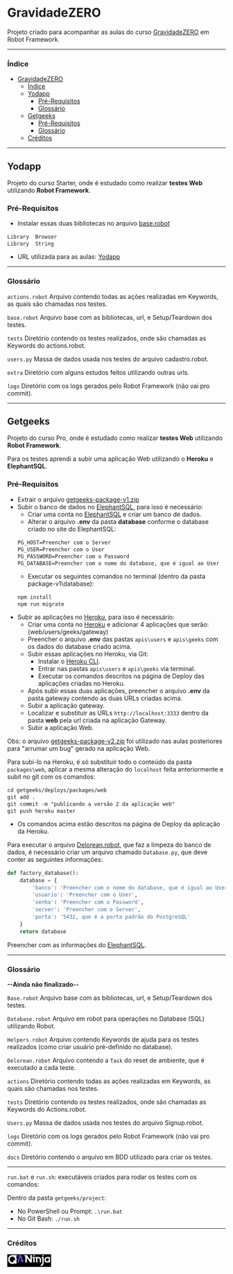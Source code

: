 # GravidadeZERO
Projeto criado para acompanhar as aulas do curso [GravidadeZERO][QANinja] em Robot Framework.

---

### Índice

* [GravidadeZERO](#gravidadezero)
  * [Índice](#índice)
  * [Yodapp](#yodapp)
    * [Pré-Requisitos](#pré-requisitos)
    * [Glossário](#glossário)
  * [Getgeeks](#getgeeks)
    * [Pré-Requisitos](#pré-requisitos-1)
    * [Glossário](#glossário-1)
  * [Créditos](#créditos)

---

## Yodapp

Projeto do curso Starter, onde é estudado como realizar **testes Web** utilizando **Robot Framework**.

### Pré-Requisitos
- Instalar essas duas bibliotecas no arquivo [base.robot](yodapp/resources/base.robot)

```
Library  Browser
Library  String
```

- URL utilizada para as aulas: [Yodapp]

---

### Glossário

`actions.robot` Arquivo contendo todas as ações realizadas em Keywords, as quais são chamadas nos testes.

`base.robot` Arquivo base com as bibliotecas, url, e Setup/Teardown dos testes.

`tests` Diretório contendo os testes realizados, onde são chamadas as Keywords do actions.robot.

`users.py` Massa de dados usada nos testes do arquivo cadastro.robot.

`extra` Diretório com alguns estudos feitos utilizando outras urls.

`logs` Diretório com os logs gerados pelo Robot Framework (não vai pro commit).

---

## Getgeeks

Projeto do curso Pro, onde é estudado como realizar **testes Web** utilizando **Robot Framework**.

Para os testes aprendi a subir uma aplicação Web utilizando o **Heroku** e **ElephantSQL**.

### Pré-Requisitos
- Extrair o arquivo [getgeeks-package-v1.zip](getgeeks/getgeeks-package-v1.zip)
- Subir o banco de dados no [ElephantSQL], para isso é necessário:
  - Criar uma conta no [ElephantSQL] e criar um banco de dados.
  - Alterar o arquivo **.env** da pasta **database** conforme o database criado no site do ElephantSQL:
  ```
  PG_HOST=Preencher com o Server
  PG_USER=Preencher com o User
  PG_PASSWORD=Preencher com o Password
  PG_DATABASE=Preencher com o nome do database, que é igual ao User
  ```
  - Executar os seguintes comandos no terminal (dentro da pasta package-v1\database):
  ```
  npm install
  npm run migrate
  ```
- Subir as aplicações no [Heroku], para isso é necessário:
  - Criar uma conta no [Heroku] e adicionar 4 aplicações que serão: (web/users/geeks/gateway)
  - Preencher o arquivo **.env** das pastas `apis\users` e `apis\geeks` com os dados do database criado acima.
  - Subir essas aplicações no Heroku, via Git:
    - Instalar o [Heroku CLI].
    - Entrar nas pastas `apis\users` e `apis\geeks` via terminal.
    - Executar os comandos descritos na página de Deploy das aplicações criadas no Heroku.
  - Após subir essas duas aplicações, preencher o arquivo **.env** da pasta gateway contendo as duas URLs criadas acima.
  - Subir a aplicação gateway.
  - Localizar e substituir as URLs `http://localhost:3333` dentro da pasta **web** pela url criada na aplicação Gateway.
  - Subir a aplicação Web.
    
Obs: o arquivo [getgeeks-package-v2.zip](getgeeks/getgeeks-package-v2.zip) foi utilizado nas aulas posteriores para "arrumar um bug" gerado na aplicação Web.

Para subí-lo na Heroku, é só substituir todo o conteúdo da pasta `packages\web`, aplicar a mesma alteração do `localhost` feita anteriormente e subit no git com os comandos:
```
cd getgeeks/deploys/packages/web
git add .
git commit -m "publicando a versão 2 da aplicação web"
git push heroku master
```
* Os comandos acima estão descritos na página de Deploy da aplicação da Heroku.

Para executar o arquivo [Delorean.robot](getgeeks/project/tasks/Delorean.robot), que faz a limpeza do banco de dados, é necessário criar um arquivo chamado `Database.py`, que deve conter as seguintes informações:

```python
def factory_database():
    database = {
        'banco': 'Preencher com o nome do database, que é igual ao User',
        'usuario': 'Preencher com o User',
        'senha': 'Preencher com o Password',
        'server': 'Preencher com o Server',
        'porta': '5432, que é a porta padrão do PostgreSQL'
    }
    return database
```
Preencher com as informações do [ElephantSQL].

---

### Glossário
**--Ainda não finalizado--**

`Base.robot` Arquivo base com as bibliotecas, url, e Setup/Teardown dos testes.

`Database.robot` Arquivo em robot para operações no Database (SQL) utilizando Robot.

`Helpers.robot` Arquivo contendo Keywords de ajuda para os testes realizados (como criar usuário pré-definido no database).

`Delorean.robot` Arquivo contendo a `Task` do reset de ambiente, que é executado a cada teste.

`actions` Diretório contendo todas as ações realizadas em Keywords, as quais são chamadas nos testes.

`tests` Diretório contendo os testes realizados, onde são chamadas as Keywords do Actions.robot.

`Users.py` Massa de dados usada nos testes do arquivo Signup.robot.

`logs` Diretório com os logs gerados pelo Robot Framework (não vai pro commit).

`docs` Diretório contendo o arquivo em BDD utilizado para criar os testes.

---

`run.bat` e `run.sh`: executáveis criados para rodar os testes com os comandos:

Dentro da pasta `getgeeks/project`:
- No PowerShell ou Prompt: `.\run.bat`
- No Git Bash: `./run.sh`

---

### Créditos
[<img src="assets\QANinja-Logo-black.png" width="20%"/>][QANinja]


<!-- links -->
[QANinja]: https://qaninja.academy/
[Yodapp]: https://yodapp-testing.vercel.app
[ElephantSQL]: https://www.elephantsql.com/
[Heroku]: https://www.heroku.com
[Heroku CLI]: https://devcenter.heroku.com/articles/heroku-cli

<!-- imagens -->
[QANinja-Logo]: assets/QANinja-Logo-black.png (QANinja-logo)